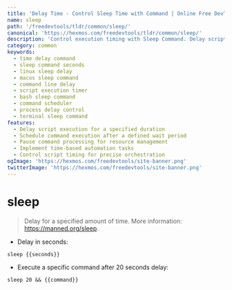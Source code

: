 ```yaml
---
title: 'Delay Time - Control Sleep Time with Command | Online Free DevTools by Hexmos'
name: sleep
path: '/freedevtools/tldr/common/sleep/'
canonical: 'https://hexmos.com/freedevtools/tldr/common/sleep/'
description: 'Control execution timing with Sleep Command. Delay script execution, schedule tasks, and manage resource usage. Free online tool, no registration required.'
category: common
keywords:
  - time delay command
  - sleep command seconds
  - linux sleep delay
  - macos sleep command
  - command line delay
  - script execution timer
  - bash sleep command
  - command scheduler
  - process delay control
  - terminal sleep command
features:
  - Delay script execution for a specified duration
  - Schedule command execution after a defined wait period
  - Pause command processing for resource management
  - Implement time-based automation tasks
  - Control script timing for precise orchestration
ogImage: 'https://hexmos.com/freedevtools/site-banner.png'
twitterImage: 'https://hexmos.com/freedevtools/site-banner.png'
---
```


# sleep

> Delay for a specified amount of time.
> More information: <https://manned.org/sleep>.

- Delay in seconds:

`sleep {{seconds}}`

- Execute a specific command after 20 seconds delay:

`sleep 20 && {{command}}`
